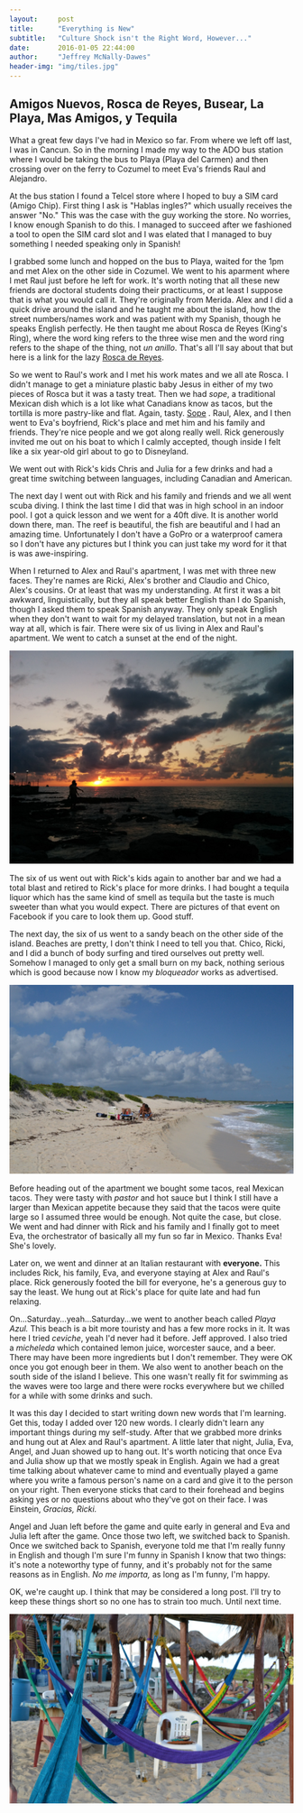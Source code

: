 ```yaml
---
layout:     post
title:      "Everything is New"
subtitle:   "Culture Shock isn't the Right Word, However..."
date:       2016-01-05 22:44:00
author:     "Jeffrey McNally-Dawes"
header-img: "img/tiles.jpg"
---
```

Amigos Nuevos, Rosca de Reyes, Busear, La Playa, Mas Amigos, y Tequila
---

What a great few days I've had in Mexico so far. From where we left off last,
I was in Cancun. So in the morning I made my way to the ADO bus station where
I would be taking the bus to Playa (Playa del Carmen) and then crossing over
on the ferry to Cozumel to meet Eva's friends Raul and Alejandro.

At the bus station I found a Telcel store where I hoped to buy a SIM card
(Amigo Chip). First thing I ask is "Hablas ingles?" which usually receives the
answer "No." This was the case with the guy working the store. No worries, I
know enough Spanish to do this. I managed to succeed after we fashioned a tool
to open the SIM card slot and I was elated that I managed to buy something I
needed speaking only in Spanish!

I grabbed some lunch and hopped on the bus to Playa, waited for the 1pm and met
Alex on the other side in Cozumel. We went to his aparment where I met Raul
just before he left for work. It's worth noting that all these new friends are
doctoral students doing their practicums, or at least I suppose that is what
you would call it. They're originally from Merida. Alex and I did a quick drive
around the island and he taught me about the island, how the street
numbers/names work and was patient with my Spanish, though he speaks English
perfectly. He then taught me about Rosca de Reyes (King's Ring), where the 
word king refers to the three wise men and the word ring refers to the shape
of the thing, not *un anillo*. That's all I'll say about that but here
is a link for the lazy
[Rosca de Reyes](https://en.wikipedia.org/wiki/Rosca_de_reyes).

So we went to Raul's work and I met his work mates and we all ate Rosca. I
didn't manage to get a miniature plastic baby Jesus in either of my two pieces
of Rosca but it was a tasty treat. Then we had *sope*, a traditional Mexican
dish which is a lot like what Canadians know as tacos, but the tortilla is more
pastry-like and flat. Again, tasty. [Sope](https://en.wikipedia.org/wiki/Sope)
. Raul, Alex, and I then went to Eva's boyfriend, Rick's place and met him and
his family and friends. They're nice people and we got along really well. Rick
generously invited me out on his boat to which I calmly accepted, though inside
I felt like a six year-old girl about to go to Disneyland.

We went out with Rick's kids Chris and Julia for a few drinks and had a great
time switching between languages, including Canadian and American.

The next day I went out with Rick and his family and friends and we all went
scuba diving. I think the last time I did that was in high school in an indoor
pool. I got a quick lesson and we went for a 40ft dive. It is another world
down there, man. The reef is beautiful, the fish are beautiful and I had an
amazing time. Unfortunately I don't have a GoPro or a waterproof camera so I
don't have any pictures but I think you can just take my word for it that is
was awe-inspiring.

When I returned to Alex and Raul's apartment, I was met with three new faces.
They're names are Ricki, Alex's brother and Claudio and Chico, Alex's cousins.
Or at least that was my understanding. At first it was a bit awkward, 
linguistically, but they all speak better English than I do Spanish, though I
asked them to speak Spanish anyway. They only speak English when they don't
want to wait for my delayed translation, but not in a mean way at all, which is
fair. There were six of us living in Alex and Raul's apartment. We went to
catch a sunset at the end of the night.

![One of many sunsets](/img/2016-01-07-sunset.jpg)

The six of us went out with Rick's kids again to another bar and we had a total
blast and retired to Rick's place for more drinks. I had bought a tequila
liquor which has the same kind of smell as tequila but the taste is much
sweeter than what you would expect. There are pictures of that event on
Facebook if you care to look them up. Good stuff.

The next day, the six of us went to a sandy beach on the other side of the
island. Beaches are pretty, I don't think I need to tell you that. Chico,
Ricki, and I did a bunch of body surfing and tired ourselves out pretty well.
Somehow I managed to only get a small burn on my back, nothing serious which is
good because now I know my *bloqueador* works as advertised.

![Beach 000000001](/img/cozumel-east-beach.jpg)

Before heading out of the apartment we bought some tacos, real Mexican tacos.
They were tasty with *pastor* and hot sauce but I think I still have a larger
than Mexican appetite because they said that the tacos were quite large so I
assumed three would be enough. Not quite the case, but close. We went and had
dinner with Rick and his family and I finally got to meet Eva, the orchestrator
of basically all my fun so far in Mexico. Thanks Eva! She's lovely.

Later on, we went and dinner at an Italian restaurant with **everyone.** This
includes Rick, his family, Eva, and everyone staying at Alex and Raul's place.
Rick generously footed the bill for everyone, he's a generous guy to say the
least. We hung out at Rick's place for quite late and had fun relaxing.

On...Saturday...yeah...Saturday...we went to another beach called *Playa Azul.*
This beach is a bit more touristy and has a few more rocks in it. It was here
I tried *ceviche*, yeah I'd never had it before. Jeff approved. I also tried
a *micheleda* which contained lemon juice, worcester sauce, and a beer. There
may have been more ingredients but I don't remember. They were OK once you got
enough beer in them. We also went to another beach on the south side of the
island I believe. This one wasn't really fit for swimming as the waves were
too large and there were rocks everywhere but we chilled for a while with some
drinks and such.

It was this day I decided to start writing down new words that I'm learning.
Get this, today I added over 120 new words. I clearly didn't learn any
important things during my self-study. After that we grabbed more drinks and
hung out at Alex and Raul's apartment. A little later that night, Julia, Eva,
Angel, and Juan showed up to hang out. It's worth noticing that once Eva and
Julia show up that we mostly speak in English. Again we had a great time
talking about whatever came to mind and eventually played a game where you
write a famous person's name on a card and give it to the person on your right.
Then everyone sticks that card to their forehead and begins asking yes or no
questions about who they've got on their face. I was Einstein, *Gracias, 
Ricki.*

Angel and Juan left before the game and quite early in general and Eva and
Julia left after the game. Once those two left, we switched back to Spanish.
Once we switched back to Spanish, everyone told me that I'm really funny in
English and though I'm sure I'm funny in Spanish I know that two things: it's
note a noteworthy type of funny, and it's probably not for the same reasons as
in English. *No me importa,* as long as I'm funny, I'm happy.

OK, we're caught up. I think that may be considered a long post. I'll try to
keep these things short so no one has to strain too much. Until next time.

![A parting gift](/img/the-shack.jpg)
